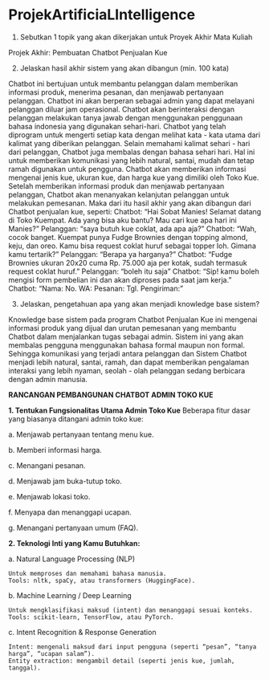 # ProjekArtificiaLIntelligence

1. Sebutkan 1 topik yang akan dikerjakan untuk Proyek Akhir Mata Kuliah

Projek Akhir: Pembuatan Chatbot Penjualan Kue

2. Jelaskan hasil akhir sistem yang akan dibangun (min. 100 kata)
   
Chatbot ini bertujuan untuk membantu pelanggan dalam memberikan informasi produk,
menerima pesanan, dan menjawab pertanyaan pelanggan. Chatbot ini akan berperan sebagai
admin yang dapat melayani pelanggan diluar jam operasional. Chatbot akan berinteraksi dengan
pelanggan melakukan tanya jawab dengan menggunakan penggunaan bahasa indonesia yang
digunakan sehari-hari. Chatbot yang telah diprogram untuk mengerti setiap kata dengan melihat
kata - kata utama dari kalimat yang diberikan pelanggan. Selain memahami kalimat sehari - hari
dari pelanggan, Chatbot juga membalas dengan bahasa sehari hari. Hal ini untuk memberikan
komunikasi yang lebih natural, santai, mudah dan tetap ramah digunakan untuk pengguna.
Chatbot akan memberikan informasi mengenai jenis kue, ukuran kue, dan harga kue yang
dimiliki oleh Toko Kue. Setelah memberikan informasi produk dan menjawab pertanyaan
pelanggan, Chatbot akan menanyakan kelanjutan pelanggan untuk melakukan pemesanan.
Maka dari itu hasil akhir yang akan dibangun dari Chatbot penjualan kue, seperti:
Chatbot: “Hai Sobat Manies! Selamat datang di Toko Kuempat. Ada yang bisa aku bantu? Mau
cari kue apa hari ini Manies?”
Pelanggan: “saya butuh kue coklat, ada apa aja?”
Chatbot: “Wah, cocok banget. Kuempat punya Fudge Brownies dengan topping almond, keju,
dan oreo. Kamu bisa request coklat huruf sebagai topper loh. Gimana kamu tertarik?”
Pelanggan: “Berapa ya harganya?”
Chatbot: “Fudge Brownies ukuran 20x20 cuma Rp. 75.000 aja per kotak, sudah termasuk
request coklat huruf.”
Pelanggan: “boleh itu saja”
Chatbot: “Sip! kamu boleh mengisi form pembelian ini dan akan diproses pada saat jam kerja.”
Chatbot: “Nama:
No. WA:
Pesanan:
Tgl. Pengiriman:”

3. Jelaskan, pengetahuan apa yang akan menjadi knowledge base sistem?

Knowledge base sistem pada program Chatbot Penjualan Kue ini mengenai informasi
produk yang dijual dan urutan pemesanan yang membantu Chatbot dalam menjalankan tugas
sebagai admin. Sistem ini yang akan membalas pengguna menggunakan bahasa formal
maupun non formal. Sehingga komunikasi yang terjadi antara pelanggan dan Sistem Chatbot
menjadi lebih natural, santai, ramah, dan dapat memberikan pengalaman interaksi yang lebih
nyaman, seolah - olah pelanggan sedang berbicara dengan admin manusia.


**RANCANGAN PEMBANGUNAN CHATBOT ADMIN TOKO KUE**

**1. Tentukan Fungsionalitas Utama Admin Toko Kue**
Beberapa fitur dasar yang biasanya ditangani admin toko kue:

a. Menjawab pertanyaan tentang menu kue.

b. Memberi informasi harga.

c. Menangani pesanan.

d. Menjawab jam buka-tutup toko.

e. Menjawab lokasi toko.

f. Menyapa dan menanggapi ucapan.

g. Menangani pertanyaan umum (FAQ).


**2. Teknologi Inti yang Kamu Butuhkan:**

a. Natural Language Processing (NLP)
    
    Untuk memproses dan memahami bahasa manusia.
    Tools: nltk, spaCy, atau transformers (HuggingFace).

b. Machine Learning / Deep Learning

    Untuk mengklasifikasi maksud (intent) dan menanggapi sesuai konteks.
    Tools: scikit-learn, TensorFlow, atau PyTorch.

c. Intent Recognition & Response Generation

    Intent: mengenali maksud dari input pengguna (seperti “pesan”, “tanya harga”, “ucapan salam”).
    Entity extraction: mengambil detail (seperti jenis kue, jumlah, tanggal).